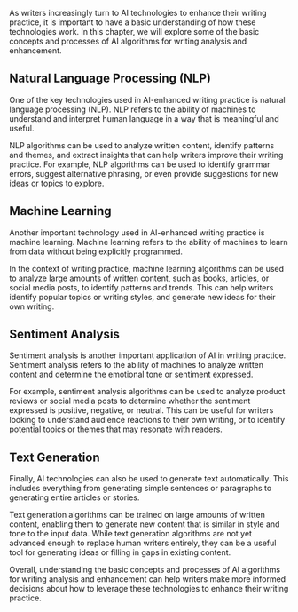 
As writers increasingly turn to AI technologies to enhance their writing practice, it is important to have a basic understanding of how these technologies work. In this chapter, we will explore some of the basic concepts and processes of AI algorithms for writing analysis and enhancement.

Natural Language Processing (NLP)
---------------------------------

One of the key technologies used in AI-enhanced writing practice is natural language processing (NLP). NLP refers to the ability of machines to understand and interpret human language in a way that is meaningful and useful.

NLP algorithms can be used to analyze written content, identify patterns and themes, and extract insights that can help writers improve their writing practice. For example, NLP algorithms can be used to identify grammar errors, suggest alternative phrasing, or even provide suggestions for new ideas or topics to explore.

Machine Learning
----------------

Another important technology used in AI-enhanced writing practice is machine learning. Machine learning refers to the ability of machines to learn from data without being explicitly programmed.

In the context of writing practice, machine learning algorithms can be used to analyze large amounts of written content, such as books, articles, or social media posts, to identify patterns and trends. This can help writers identify popular topics or writing styles, and generate new ideas for their own writing.

Sentiment Analysis
------------------

Sentiment analysis is another important application of AI in writing practice. Sentiment analysis refers to the ability of machines to analyze written content and determine the emotional tone or sentiment expressed.

For example, sentiment analysis algorithms can be used to analyze product reviews or social media posts to determine whether the sentiment expressed is positive, negative, or neutral. This can be useful for writers looking to understand audience reactions to their own writing, or to identify potential topics or themes that may resonate with readers.

Text Generation
---------------

Finally, AI technologies can also be used to generate text automatically. This includes everything from generating simple sentences or paragraphs to generating entire articles or stories.

Text generation algorithms can be trained on large amounts of written content, enabling them to generate new content that is similar in style and tone to the input data. While text generation algorithms are not yet advanced enough to replace human writers entirely, they can be a useful tool for generating ideas or filling in gaps in existing content.

Overall, understanding the basic concepts and processes of AI algorithms for writing analysis and enhancement can help writers make more informed decisions about how to leverage these technologies to enhance their writing practice.
